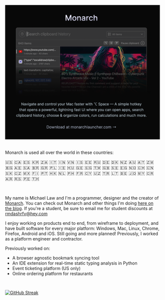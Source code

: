 <a href="https://monarchlauncher.com" target="_blank">
  <div align="left">
    <img src="https://raw.githubusercontent.com/rmdashrfv/imgur/master/SCR-20240425-siey.png" width="580" height="auto" />
  </div>
</a>
<br/>

Monarch is used all over the world in these countries:

🇺🇸 🇨🇦 🇪🇸 🇰🇷 🇿🇦 🇮🇹 🇮🇳 🇻🇳 🇮🇸 🇪🇪 🇷🇺 🇩🇪 🇩🇰 🇳🇿 🇦🇺 🇦🇹 🇿🇲 🇧🇬 🇦🇪 🇸🇦 🇧🇷 🇬🇷 🇵🇱 🇮🇪 🇭🇺 🇬🇪 🇸🇬 🇹🇼 🇬🇧 🇸🇪 🇪🇬 🇳🇴 🇨🇭 🇨🇳 🇸🇰 🇨🇿 🇲🇽 🇫🇮 🇵🇹 🇭🇰 🇳🇱 🇵🇭 🇫🇷 🇨🇾 🇺🇿 🇹🇷 🇱🇹 🇧🇪 🇯🇴 🇲🇾 🇨🇷 🇦🇷 🇷🇸 🇵🇪 🇹🇭

<br />

My name is Michael Law and I'm a programmer, designer and the creator of [Monarch](https://monarchlauncher.com). You can check out Monarch and other things I'm doing [here on the blog](https://blog.monarchlauncher.com/introducing-monarch-665482f26db9). If you're a student, be sure to email me for student discounts at rmdashrfv@hey.com

I enjoy working on products end to end, from wireframe to deployment, and have built software for every major platform: Windows, Mac, Linux, Chrome, Firefox, Android and iOS. Still going and more planned! Previously, I worked as a platform engineer and contractor.

Previously worked on:
- A browser agnostic bookmark syncing tool
- An IDE extension for real-time static typing analysis in Python
- Event ticketing platform (US only)
- Online ordering platform for restaurants

<br/>

[![GitHub Streak](https://streak-stats.demolab.com?user=rmdashrfv&theme=react)](https://streak-stats.demolab.com?user=rmdashrfv&theme=react)
